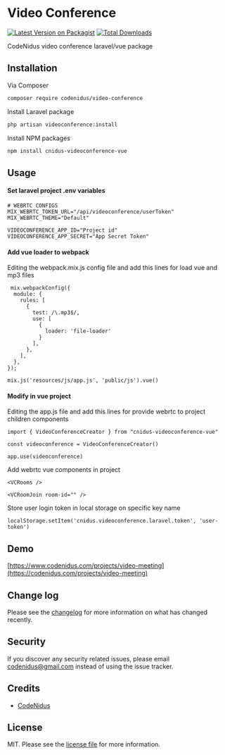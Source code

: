 
# Video Conference

[![Latest Version on Packagist][ico-version]][link-packagist]
[![Total Downloads][ico-downloads]][link-downloads]

CodeNidus video conference laravel/vue package

## Installation

Via Composer

``` bash
composer require codenidus/video-conference
```
Install Laravel package

``` bash
php artisan videoconference:install
```

Install NPM packages
``` bash
npm install cnidus-videoconference-vue
```

## Usage

#### Set laravel project .env variables
```
# WEBRTC CONFIGS  
MIX_WEBRTC_TOKEN_URL="/api/videoconference/userToken"  
MIX_WEBRTC_THEME="Default"

VIDEOCONFERENCE_APP_ID="Project id"
VIDEOCONFERENCE_APP_SECRET="App Secret Token"
```

#### Add vue loader to webpack
Editing the webpack.mix.js config file and add this lines for load vue and mp3 files
```
 mix.webpackConfig({
  module: {
    rules: [
      {
        test: /\.mp3$/,
        use: [
          {
            loader: 'file-loader'
          }
        ],
      },
    ],
  },
});

mix.js('resources/js/app.js', 'public/js').vue()
```

#### Modify in vue project 
Editing the app.js file and add this lines for provide webrtc to project children components
```
import { VideoConferenceCreator } from "cnidus-videoconference-vue"

const videoconference = VideoConferenceCreator()

app.use(videoconference)
```
Add webrtc vue components in project
```
<VCRooms />

<VCRoomJoin room-id="" />
```

Store user login token in local storage on specific key name
```
localStorage.setItem('cnidus.videoconference.laravel.token', 'user-token')
```


## Demo

[https://www.codenidus.com/projects/video-meeting](https://codenidus.com/projects/video-meeting)

## Change log

Please see the [changelog](changelog.md) for more information on what has changed recently.

## Security

If you discover any security related issues, please email codenidus@gmail.com instead of using the issue tracker.

## Credits

- [CodeNidus](https://www.codenidus.com)

## License

MIT. Please see the [license file](license.md) for more information.

[ico-version]: https://img.shields.io/packagist/v/codenidus/video-conference.svg?style=flat-square
[ico-downloads]: https://img.shields.io/packagist/dt/codenidus/video-conference.svg?style=flat-square

[link-packagist]: https://packagist.org/packages/codenidus/video-conference
[link-downloads]: https://packagist.org/packages/codenidus/video-conference

[link-author]: https://github.com/codenidus
